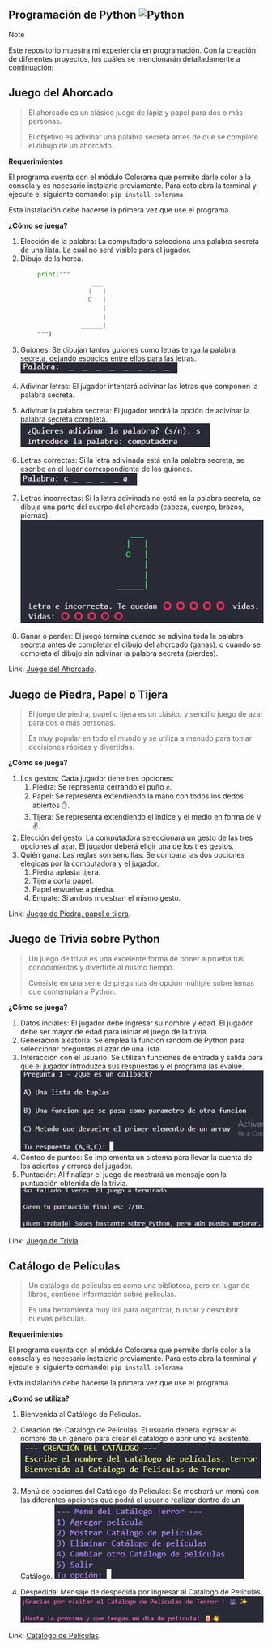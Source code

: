## Programación de Python <img src="https://brandslogos.com/wp-content/uploads/images/large/python-logo.png" alt="Python" width="50" height="50">

> [!NOTE]
> Este repositorio muestra mi experiencia en programación. Con la creación de diferentes proyectos,
> los cuáles se mencionarán detalladamente a continuación:

## Juego del Ahorcado
> El ahorcado es un clásico juego de lápiz y papel para dos o más personas.
> 
> El objetivo es adivinar una palabra secreta antes de que se complete el dibujo de un ahorcado.

**Requerimientos**

El programa cuenta con el módulo Colorama que permite darle color a la consola y es necesario instalarlo previamente. Para esto abra la terminal y ejecute el siguiente comando:
`pip install colorama`

Esta instalación debe hacerse la primera vez que use el programa.

**¿Cómo se juega?**
1. Elección de la palabra: La computadora selecciona una palabra secreta de una lista. La cuál no será visible para el jugador.
2. Dibujo de la horca.
``` py
        print("""
                       ___
                      |   |
                      O   |
                          |
                          |
                    ______|
        """)
```
3. Guiones: Se dibujan tantos guiones como letras tenga la palabra secreta, dejando espacios entre ellos para las letras.
   <img src="https://github.com/kprieto/Python/blob/main/imagenes/palabrasecreta.png" alt="Python Palabra Secreta" >

5. Adivinar letras: El jugador intentará adivinar las letras que componen la palabra secreta. 
7. Adivinar la palabra secreta: El jugador tendrá la opción de adivinar la palabra secreta completa.
   <img src="https://github.com/kprieto/Python/blob/main/imagenes/adivinarpalabra.png" alt="Python Adivinadr Palabra Secreta" >
8. Letras correctas: Si la letra adivinada está en la palabra secreta, se escribe en el lugar correspondiente de los guiones.
      <img src="https://github.com/kprieto/Python/blob/main/imagenes/letraadivinada.png" alt="Python Adivinar Letra" >
10. Letras incorrectas: Si la letra adivinada no está en la palabra secreta, se dibuja una parte del cuerpo del ahorcado (cabeza, cuerpo, brazos, piernas).
          <img src="https://github.com/kprieto/Python/blob/main/imagenes/letrafallada.png" alt="Python Adivinar Letra Fallada" >
    
12. Ganar o perder: El juego termina cuando se adivina toda la palabra secreta antes de completar el dibujo del ahorcado (ganas), o cuando se completa el dibujo sin adivinar la palabra secreta (pierdes).

Link: [Juego del Ahorcado](https://github.com/kprieto/Python/blob/main/juegoDelAhorcado.py). 

## Juego de Piedra, Papel o Tijera
> El juego de piedra, papel o tijera es un clásico y sencillo juego de azar para dos o más personas.
> 
> Es muy popular en todo el mundo y se utiliza a menudo para tomar decisiones rápidas y divertidas.

**¿Cómo se juega?**
1. Los gestos: Cada jugador tiene tres opciones:
   1. Piedra: Se representa cerrando el puño ✊.
   2. Papel: Se representa extendiendo la mano con todos los dedos abiertos ✋.
   3. Tijera: Se representa extendiendo el índice y el medio en forma de V ✌️.
2. Elección del gesto: La computadora seleccionara un gesto de las tres opciones al azar. El jugador deberá eligir una de los tres gestos.
3. Quién gana: Las reglas son sencillas: Se compara las dos opciones elegidas por la computadora y el jugador.
   1. Piedra aplasta tijera.
   2. Tijera corta papel.
   3. Papel envuelve a piedra.
   4. Empate: Si ambos muestran el mismo gesto.

Link: [Juego de Piedra, papel o tijera](https://github.com/kprieto/Python/blob/main/juegoPiedraPapelTijera.py).


## Juego de Trivia sobre Python
> Un juego de trivia es una excelente forma de poner a prueba tus conocimientos y divertirte al mismo tiempo.
> 
> Consiste en una serie de preguntas de opción múltiple sobre temas que contemplan a Python.

**¿Cómo se juega?**
1. Datos inciales: El jugador debe ingresar su nombre y edad. El jugador debe ser mayor de edad para iniciar el juego de la trivia.
2. Generación aleatoria: Se emplea la función random de Python para seleccionar preguntas al azar de una lista.   
4. Interacción con el usuario: Se utilizan funciones de entrada y salida para que el jugador introduzca sus respuestas y el programa las evalúe.
   <img src="https://github.com/kprieto/Python/blob/main/imagenes/pregunta.png" alt="Pregunta Ejemplo" >
6. Conteo de puntos: Se implementa un sistema para llevar la cuenta de los aciertos y errores del jugador.
7. Puntación: Al finalizar el juego de mostrará un mensaje con la puntuación obtenida de la trivia.
   <img src="https://github.com/kprieto/Python/blob/main/imagenes/resultado.png" alt="Puntuación" >

Link: [Juego de Trivia](https://github.com/kprieto/Python/blob/main/juegoTrivia.py).

## Catálogo de Películas
> Un catálogo de películas es como una biblioteca, pero en lugar de libros, contiene información sobre películas.
> 
> Es una herramienta muy útil para organizar, buscar y descubrir nuevas películas.

**Requerimientos**

El programa cuenta con el módulo Colorama que permite darle color a la consola y es necesario instalarlo previamente. Para esto abra la terminal y ejecute el siguiente comando:
`pip install colorama`

Esta instalación debe hacerse la primera vez que use el programa.

**¿Comó se utiliza?**
1. Bienvenida al Catálogo de Películas.
2. Creación del Catálogo de Películas: El usuario deberá ingresar el nombre de un género para crear el catálogo o abrir uno ya existente.
   <img src="https://github.com/kprieto/Python/blob/main/imagenes/creacionCP.png" alt="Creación CP">   
3. Menú de opciones del Catálogo de Películas: Se mostrará un menú con las diferentes opciones que podrá el usuario realizar dentro de un Catálogo.
   <img src="https://github.com/kprieto/Python/blob/main/imagenes/menuCP.png" alt="Menú CP"> 
   
4. Despedida: Mensaje de despedida por ingresar al Catálogo de Películas.
   <img src="https://github.com/kprieto/Python/blob/main/imagenes/mensajeD.png" alt="Mensaje Despedida"> 
   
Link: [Catálogo de Películas](https://github.com/kprieto/Python/blob/main/ProyectoCatalagoPeliculas/CatalogoPelicula.py).
